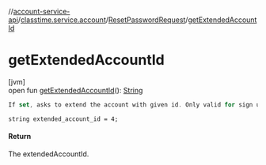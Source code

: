 //[account-service-api](../../../index.md)/[classtime.service.account](../index.md)/[ResetPasswordRequest](index.md)/[getExtendedAccountId](get-extended-account-id.md)

# getExtendedAccountId

[jvm]\
open fun [getExtendedAccountId](get-extended-account-id.md)(): [String](https://docs.oracle.com/javase/8/docs/api/java/lang/String.html)

```kotlin
If set, asks to extend the account with given id. Only valid for sign ups. 

```
`string extended_account_id = 4;`

#### Return

The extendedAccountId.

